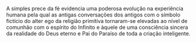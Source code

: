 ﻿A simples prece da fé evidencia uma poderosa evolução na experiência humana pela qual as antigas conversações dos antigos com o símbolo fictício do alter ego da religião primitiva tornaram-se elevadas ao nível de comunhão com o espírito do Infinito e àquele de uma consciência sincera da realidade do Deus eterno e Pai do Paraíso de toda a criação inteligente.